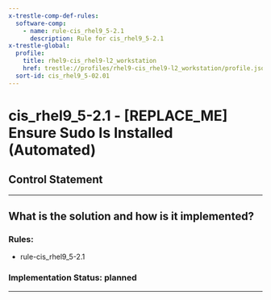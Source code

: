 ```yaml
---
x-trestle-comp-def-rules:
  software-comp:
    - name: rule-cis_rhel9_5-2.1
      description: Rule for cis_rhel9_5-2.1
x-trestle-global:
  profile:
    title: rhel9-cis_rhel9-l2_workstation
    href: trestle://profiles/rhel9-cis_rhel9-l2_workstation/profile.json
  sort-id: cis_rhel9_5-02.01
---
```


# cis_rhel9_5-2.1 - \[REPLACE_ME\] Ensure Sudo Is Installed (Automated)

## Control Statement

______________________________________________________________________

## What is the solution and how is it implemented?

<!-- For implementation status enter one of: implemented, partial, planned, alternative, not-applicable -->

<!-- Note that the list of rules under ### Rules: is read-only and changes will not be captured after assembly to JSON -->

<!-- Add control implementation description here for control: cis_rhel9_5-2.1 -->

### Rules:

  - rule-cis_rhel9_5-2.1

### Implementation Status: planned

______________________________________________________________________
